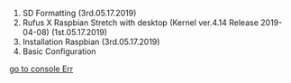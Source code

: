 1. SD Formatting (3rd.05.17.2019)
2. Rufus X Raspbian Stretch with desktop (Kernel ver.4.14 Release 2019-04-08) (1st.05.17.2019)
3. Installation Raspbian (3rd.05.17.2019)
4. Basic Configuration


[go to console Err](https://github.com/jeongyoonlee2015/icaps-icaps-d.camp/blob/master/Plan/1_console_Err.md)
